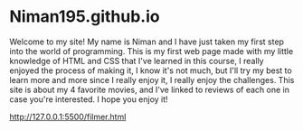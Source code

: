 # Niman195.github.io

Welcome to my site! My name is Niman and I have just taken my first step into the world of programming. This is my first web page made with my little knowledge of HTML and CSS that I've learned in this course, I really enjoyed the process of making it, I know it's not much, but I'll try my best to learn more and more since I really enjoy it, I really enjoy the challenges.
This site is about my 4 favorite movies, and I've linked to reviews of each one in case you're interested. 
I hope you enjoy it!

http://127.0.0.1:5500/filmer.html
